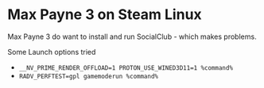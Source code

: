 # Max Payne 3 on Steam Linux

Max Payne 3 do want to install and run SocialClub - which makes problems.

Some Launch options tried
* `__NV_PRIME_RENDER_OFFLOAD=1 PROTON_USE_WINED3D11=1 %command%`
* `RADV_PERFTEST=gpl gamemoderun %command%`


